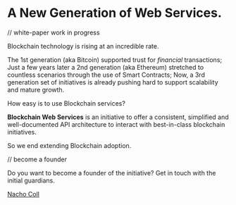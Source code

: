 # A New Generation of Web Services.

// white-paper work in progress

Blockchain technology is rising at an incredible rate.

The 1st generation (aka Bitcoin) supported trust for *financial* transactions; Just a few years later a 2nd generation (aka Ethereum) stretched to countless scenarios through the use of Smart Contracts; Now, a 3rd generation set of initiatives is already pushing hard to support scalability and mature growth.

How easy is to use Blockchain services?

**Blockchain Web Services** is an initiative to offer a consistent, simplified and well-documented API architecture to interact with best-in-class blockchain initiatives. 

So we end extending Blockchain adoption.

// become a founder

Do you want to become a founder of the initiative? Get in touch with the initial guardians.

[Nacho Coll](https://www.linkedin.com/in/nacho-coll/)
